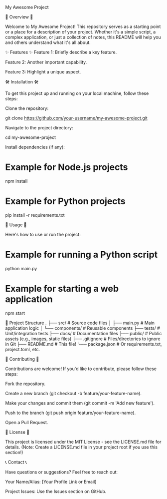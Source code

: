 My Awesome Project

🚀 Overview 🚀

Welcome to My Awesome Project! This repository serves as a starting point or a place for a description of your project. Whether it's a simple script, a complex application, or just a collection of notes, this README will help you and others understand what it's all about.

✨ Features ✨
Feature 1: Briefly describe a key feature.

Feature 2: Another important capability.

Feature 3: Highlight a unique aspect.

🛠️ Installation 🛠️

To get this project up and running on your local machine, follow these steps:

Clone the repository:

git clone https://github.com/your-username/my-awesome-project.git


Navigate to the project directory:

cd my-awesome-project


Install dependencies (if any):

# Example for Node.js projects
npm install

# Example for Python projects
pip install -r requirements.txt


🚀 Usage 🚀

Here's how to use or run the project:

# Example for running a Python script
python main.py

# Example for starting a web application
npm start


📁 Project Structure
.
├── src/                  # Source code files
│   ├── main.py           # Main application logic
│   └── components/       # Reusable components
├── tests/                # Unit/integration tests
├── docs/                 # Documentation files
├── public/               # Public assets (e.g., images, static files)
├── .gitignore            # Files/directories to ignore in Git
├── README.md             # This file!
└── package.json          # Or requirements.txt, project.toml, etc.


🤝 Contributing 🤝

Contributions are welcome! If you'd like to contribute, please follow these steps:

Fork the repository.

Create a new branch (git checkout -b feature/your-feature-name).

Make your changes and commit them (git commit -m 'Add new feature').

Push to the branch (git push origin feature/your-feature-name).

Open a Pull Request.

📄 License 📄

This project is licensed under the MIT License - see the LICENSE.md file for details.
(Note: Create a LICENSE.md file in your project root if you use this section!)

📞 Contact 📞

Have questions or suggestions? Feel free to reach out:

Your Name/Alias: [Your Profile Link or Email]

Project Issues: Use the Issues section on GitHub.
